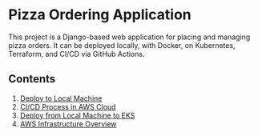# Pizza Ordering Application

This project is a Django-based web application for placing and managing pizza orders. It can be deployed locally, with Docker, on Kubernetes, Terraform, and CI/CD via GitHub Actions.

## Contents

1. [Deploy to Local Machine](docs/deploy_local.md)
2. [CI/CD Process in AWS Cloud](docs/cicd_aws.md)
3. [Deploy from Local Machine to EKS](docs/deploy_local_to_eks.md)
4. [AWS Infrastructure Overview](docs/aws_infrastructure.md)

